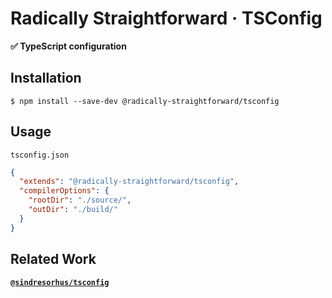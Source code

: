 # Radically Straightforward · TSConfig

**✅ TypeScript configuration**

## Installation

```console
$ npm install --save-dev @radically-straightforward/tsconfig
```

## Usage

`tsconfig.json`

```json
{
  "extends": "@radically-straightforward/tsconfig",
  "compilerOptions": {
    "rootDir": "./source/",
    "outDir": "./build/"
  }
}
```

## Related Work

**[`@sindresorhus/tsconfig`](https://npm.im/@sindresorhus/tsconfig)**
